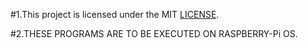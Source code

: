 #1.This project is licensed under the MIT [LICENSE](LICENSE).

#2.THESE PROGRAMS ARE TO BE EXECUTED ON RASPBERRY-Pi OS.
